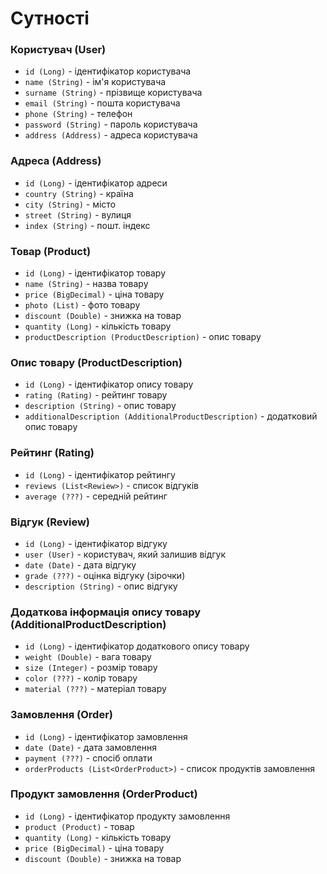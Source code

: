 # Сутності

### Користувач (User)
- `id (Long)` - ідентифікатор користувача
- `name (String)` - ім'я користувача
- `surname (String)` - прізвище користувача
- `email (String)` - пошта користувача
- `phone (String)` - телефон
- `password (String)` - пароль користувача
- `address (Address)` - адреса користувача

### Адреса (Address)
- `id (Long)` - ідентифікатор адреси
- `country (String)` - країна
- `city (String)` - місто
- `street (String)` - вулиця
- `index (String)` - пошт. індекс

### Товар (Product)
- `id (Long)` - ідентифікатор товару
- `name (String)` - назва товару
- `price (BigDecimal)` - ціна товару
- `photo (List)` - фото товару
- `discount (Double)` - знижка на товар
- `quantity (Long)` - кількість товару
- `productDescription (ProductDescription)` - опис товару

### Опис товару (ProductDescription)
- `id (Long)` - ідентифікатор опису товару
- `rating (Rating)` - рейтинг товару
- `description (String)` - опис товару
- `additionalDescription (AdditionalProductDescription)` - додатковий опис товару

### Рейтинг (Rating)
- `id (Long)` - ідентифікатор рейтингу
- `reviews (List<Rewiew>)` - список відгуків
- `average (???)` - середній рейтинг

### Відгук (Review)
- `id (Long)` - ідентифікатор відгуку
- `user (User)` - користувач, який залишив відгук
- `date (Date)` - дата відгуку
- `grade (???)` - оцінка відгуку (зірочки)
- `description (String)` - опис відгуку

### Додаткова інформація опису товару (AdditionalProductDescription)
- `id (Long)` - ідентифікатор додаткового опису товару
- `weight (Double)` - вага товару
- `size (Integer)` - розмір товару
- `color (???)` - колір товару
- `material (???)` - матеріал товару

### Замовлення (Order)
- `id (Long)` - ідентифікатор замовлення
- `date (Date)` - дата замовлення
- `payment (???)` - спосіб оплати
- `orderProducts (List<OrderProduct>)` - список продуктів замовлення

### Продукт замовлення (OrderProduct)
- `id (Long)` - ідентифікатор продукту замовлення
- `product (Product)` - товар
- `quantity (Long)` - кількість товару
- `price (BigDecimal)` - ціна товару
- `discount (Double)` - знижка на товар
